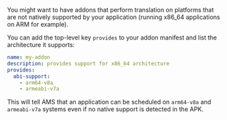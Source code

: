 You might want to have addons that perform translation on platforms that are not
natively supported by your application (running x86_64 applications on ARM for example).

You can add the top-level key  `provides`  to your addon manifest and list the architecture
it supports:

```yaml
name: my-addon
description: provides support for x86_64 architecture
provides:
  abi-support:
    - arm64-v8a
    - armeabi-v7a
```

This will tell AMS that an application can be scheduled on `arm64-v8a` and `armeabi-v7a` systems
even if no native support is detected in the APK.
